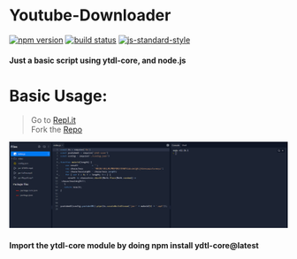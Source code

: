 # Youtube-Downloader
[![npm version][2]][3] [![build status][4]][5]
[![js-standard-style][10]][11]

#### Just a basic script using ytdl-core, and node.js


# Basic Usage:
> Go to [Repl.it](https://replit.com)<br>
> Fork the [Repo](https://github.com/jun-ro/Youtube-Downloader.git) <br>

![Preview](Images/Capture.png)

#### Import the ytdl-core module by doing **npm install ydtl-core@latest**


[0]: https://img.shields.io/badge/stability-experimental-orange.svg?style=flat-square
[1]: https://nodejs.org/api/documentation.html#documentation_stability_index
[2]: https://img.shields.io/npm/v/github-standard-labels.svg?style=flat-square
[3]: https://npmjs.org/package/github-standard-labels
[4]: https://img.shields.io/travis/yoshuawuyts/github-standard-labels/master.svg?style=flat-square
[5]: https://travis-ci.org/yoshuawuyts/github-standard-labels
[6]: https://img.shields.io/codecov/c/github/yoshuawuyts/github-standard-labels/master.svg?style=flat-square
[7]: https://codecov.io/github/yoshuawuyts/github-standard-labels
[8]: http://img.shields.io/npm/dm/github-standard-labels.svg?style=flat-square
[9]: https://npmjs.org/package/github-standard-labels
[10]: https://img.shields.io/badge/code%20style-standard-brightgreen.svg?style=flat-square
[11]: https://github.com/feross/standard
[12]: https://github.com/yoshuawuyts/github-standard-labels/issues/2
